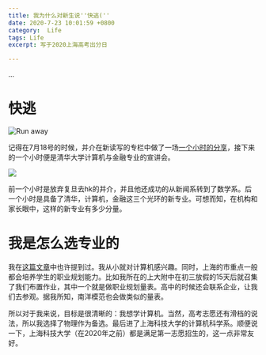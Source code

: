 ```yaml
---
title: 我为什么对新生说''快逃(''
date: 2020-7-23 10:01:59 +0800
category:  Life
tags: Life
excerpt: 写于2020上海高考出分日

---
```


<script src="https://cdn.mathjax.org/mathjax/latest/MathJax.js?config=TeX-AMS-MML_HTMLorMML" type="text/javascript"></script> <script type="text/x-mathjax-config"> MathJax.Hub.Config({ tex2jax: { skipTags: ['script', 'noscript', 'style', 'textarea', 'pre'], inlineMath: [['$','$']] } }); </script>

...

# 快逃

![Run away](https://rpbciq.sn.files.1drv.com/y4mXeIg06I5qFnj3-pfGlOjPnfCMgMd4_Yn2Uykz7mh8JvRxJwrpWDVhO73w7X9KW0-jGldlVrPhEhGVsunD4xKs8rPTvbI17fji8qkB5MfjLhNUks5Cn4g0AAQGeVWNxrfsUcjBHdmv7MFJM9hIBYQognRe4NnHB_Ej8xYpbOa08IYVzWeaW4tZX8L5HaNjY-R_xgPyh6tVafxxm8HmddJKw?width=591&height=1280&cropmode=none)



记得在7月18号的时候，并介在新读写的专栏中做了一场[一个小时的分享](https://mp.weixin.qq.com/s/i8L2BbvmbfCw4_YptUOqcg)，接下来的一个小时便是清华大学计算机与金融专业的宣讲会。

![](https://rpbviq.sn.files.1drv.com/y4mWNddP63MstN1q2CSKpzEZvO2zJpJDECc3BrfHewKUTvzGuZ0moWRVbrsqwcxZZjNJHiMhvqlYxDOOfLYqwgWOYo8L5omFHfUmrjWKuoMMIiSJHQVe32sf9x5S_OUiIJ_ZAiaRcFcRk-94o27ZVTlw5R4PYMUe4ofZgTa3q3wPiXd4OC0dP_jQiSSBMlLVVKLMKmOFvWiBTzYLU5PLPuwLQ?width=858&height=1679&cropmode=none)

前一个小时是放弃复旦去hk的并介，并且他还成功的从新闻系转到了数学系。后一个小时是具备了清华，计算机，金融这三个光环的新专业。可想而知，在机构和家长眼中，这样的新专业有多少分量。



# 我是怎么选专业的

我在[这篇文章](https://aaaab3n.co/life/2020/04/15/computer-science)中也许提到过。我从小就对计算机感兴趣。同时，上海的市重点一般都会培养学生的职业规划能力。比如我所在的上大附中在初三放假的15天后就召集了我们布置作业，其中一个就是做职业规划量表。高中的时候还会联系企业，让我们去参观。据我所知，南洋模范也会做类似的量表。

所以对于我来说，目标是很清晰的：我想学计算机。当然，高考志愿还有滑档的说法，所以我选择了物理作为备选。最后进了上海科技大学的计算机科学系。顺便说一下，上海科技大学（在2020年之前）都是满足第一志愿招生的，这一点非常友好。

